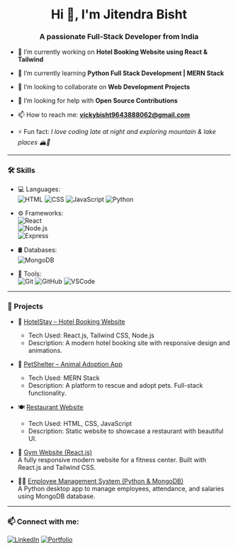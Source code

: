 <h1 align="center">Hi 👋, I'm Jitendra Bisht</h1>
<h3 align="center">A passionate Full-Stack Developer from India</h3>

- 🔭 I’m currently working on **Hotel Booking Website using React & Tailwind**

- 🌱 I’m currently learning **Python Full Stack Development | MERN Stack**

- 👯 I’m looking to collaborate on **Web Development Projects**

- 🤝 I’m looking for help with **Open Source Contributions**

- 📫 How to reach me: **vickybisht9643888062@gmail.com**

- ⚡ Fun fact: *I love coding late at night and exploring mountain & lake places 🏔️🌊*

---

### 🛠️ Skills

- 💻 Languages:  
  ![HTML](https://img.shields.io/badge/HTML5-E34F26?style=flat&logo=html5&logoColor=white) 
  ![CSS](https://img.shields.io/badge/CSS3-1572B6?style=flat&logo=css3&logoColor=white)
  ![JavaScript](https://img.shields.io/badge/JavaScript-yellow?style=flat&logo=javascript&logoColor=black)
  ![Python](https://img.shields.io/badge/Python-3776AB?style=flat&logo=python&logoColor=white)

- ⚙️ Frameworks:  
  ![React](https://img.shields.io/badge/React-20232A?style=flat&logo=react&logoColor=61DAFB)  
  ![Node.js](https://img.shields.io/badge/Node.js-339933?style=flat&logo=nodedotjs&logoColor=white)  
  ![Express](https://img.shields.io/badge/Express.js-000000?style=flat&logo=express&logoColor=white)

- 🛢️ Databases:  
  ![MongoDB](https://img.shields.io/badge/MongoDB-4EA94B?style=flat&logo=mongodb&logoColor=white)

- 🔧 Tools:  
  ![Git](https://img.shields.io/badge/Git-F05032?style=flat&logo=git&logoColor=white)
  ![GitHub](https://img.shields.io/badge/GitHub-181717?style=flat&logo=github&logoColor=white)
  ![VSCode](https://img.shields.io/badge/VS%20Code-007ACC?style=flat&logo=visual-studio-code&logoColor=white)

---
### 🚀 Projects

- 💼 [HotelStay – Hotel Booking Website](https://github.com/jitendrabisht/HotelStay)
  - Tech Used: React.js, Tailwind CSS, Node.js
  - Description: A modern hotel booking site with responsive design and animations.

- 🐾 [PetShelter – Animal Adoption App](https://github.com/jitendrabisht/PetShelter)
  - Tech Used: MERN Stack
  - Description: A platform to rescue and adopt pets. Full-stack functionality.

- 🍽️ [Restaurant Website](https://github.com/jitendrabisht/Restaurant)
  - Tech Used: HTML, CSS, JavaScript
  - Description: Static website to showcase a restaurant with beautiful UI.

 - 💪 [Gym Website (React.js)](https://github.com/jitendrabisht/Gym-Website)  
  A fully responsive modern website for a fitness center. Built with React.js and Tailwind CSS.

- 👨‍💼 [Employee Management System (Python & MongoDB)](https://github.com/jitendrabisht/Employee-Management)  
  A Python desktop app to manage employees, attendance, and salaries using MongoDB database.

---
### 📫 Connect with me:
[![LinkedIn](https://img.shields.io/badge/LinkedIn-blue?logo=linkedin&style=for-the-badge)](https://www.linkedin.com/in/your-profile)
[![Portfolio](https://img.shields.io/badge/Portfolio-grey?logo=google-chrome&style=for-the-badge)](https://your-portfolio-link.com)


